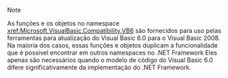 > [!NOTE]
>  As funções e os objetos no namespace <xref:Microsoft.VisualBasic.Compatibility.VB6> são fornecidos para uso pelas ferramentas para atualização do Visual Basic 6.0 para o Visual Basic 2008. Na maioria dos casos, essas funções e objetos duplicam a funcionalidade que é possível encontrar em outros namespaces no .NET Framework Eles apenas são necessários quando o modelo de código do Visual Basic 6.0 difere significativamente da implementação do .NET Framework.